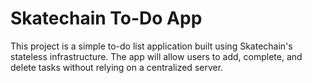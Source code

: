 # Skatechain To-Do App

This project is a simple to-do list application built using Skatechain's stateless infrastructure. The app will allow users to add, complete, and delete tasks without relying on a centralized server.


